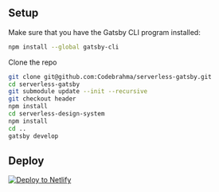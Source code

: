 ## Setup

Make sure that you have the Gatsby CLI program installed:
```sh
npm install --global gatsby-cli
```

Clone the repo
```sh
git clone git@github.com:Codebrahma/serverless-gatsby.git
cd serverless-gatsby
git submodule update --init --recursive
git checkout header
npm install
cd serverless-design-system
npm install
cd ..
gatsby develop
```

## Deploy

[![Deploy to Netlify](https://www.netlify.com/img/deploy/button.svg)](https://app.netlify.com/start/deploy?repository=https://github.com/gatsbyjs/gatsby-starter-default)

